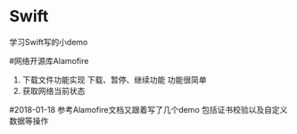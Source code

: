 # Swift
学习Swift写的小demo

#网络开源库Alamofire
1. 下载文件功能实现 下载、暂停、继续功能 功能很简单
2. 获取网络当前状态

#2018-01-18
参考Alamofire文档又跟着写了几个demo 包括证书校验以及自定义数据等操作